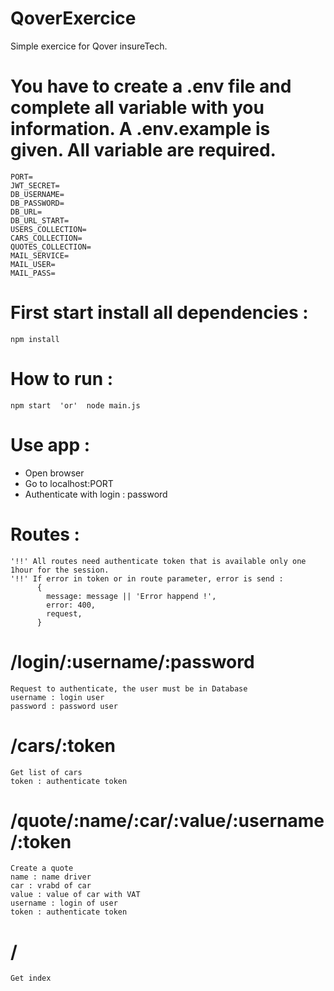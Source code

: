 # QoverExercice

Simple exercice for Qover insureTech.

# You have to create a .env file and complete all variable with you information. A .env.example is given. All variable are required.

    PORT=
    JWT_SECRET=
    DB_USERNAME=
    DB_PASSWORD=
    DB_URL=
    DB_URL_START=
    USERS_COLLECTION=
    CARS_COLLECTION=
    QUOTES_COLLECTION=
    MAIL_SERVICE=
    MAIL_USER=
    MAIL_PASS=

# First start install all dependencies : 
    
    npm install

# How to run :

    npm start  'or'  node main.js

# Use app :

  - Open browser
  - Go to localhost:PORT
  - Authenticate with login : password
 
# Routes :

    '!!' All routes need authenticate token that is available only one 1hour for the session.
    '!!' If error in token or in route parameter, error is send :
          {
            message: message || 'Error happend !',
            error: 400,
            request,
          }

# /login/:username/:password
    Request to authenticate, the user must be in Database
    username : login user
    password : password user
    
# /cars/:token
    Get list of cars
    token : authenticate token
  
# /quote/:name/:car/:value/:username/:token
    Create a quote
    name : name driver
    car : vrabd of car
    value : value of car with VAT
    username : login of user
    token : authenticate token
    
# /
    Get index
